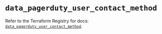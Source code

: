 # `data_pagerduty_user_contact_method`

Refer to the Terraform Registry for docs: [`data_pagerduty_user_contact_method`](https://registry.terraform.io/providers/pagerduty/pagerduty/3.23.1/docs/data-sources/user_contact_method).
